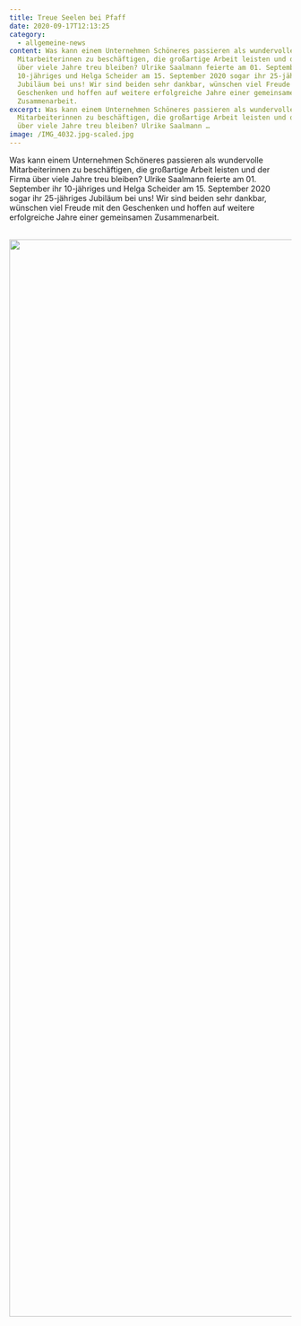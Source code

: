 ```yaml
---
title: Treue Seelen bei Pfaff
date: 2020-09-17T12:13:25
category:
  - allgemeine-news
content: Was kann einem Unternehmen Schöneres passieren als wundervolle
  Mitarbeiterinnen zu beschäftigen, die großartige Arbeit leisten und der Firma
  über viele Jahre treu bleiben? Ulrike Saalmann feierte am 01. September ihr
  10-jähriges und Helga Scheider am 15. September 2020 sogar ihr 25-jähriges
  Jubiläum bei uns! Wir sind beiden sehr dankbar, wünschen viel Freude mit den
  Geschenken und hoffen auf weitere erfolgreiche Jahre einer gemeinsamen
  Zusammenarbeit.
excerpt: Was kann einem Unternehmen Schöneres passieren als wundervolle
  Mitarbeiterinnen zu beschäftigen, die großartige Arbeit leisten und der Firma
  über viele Jahre treu bleiben? Ulrike Saalmann …
image: /IMG_4032.jpg-scaled.jpg
---
```


<p>Was kann einem Unternehmen Schöneres passieren als wundervolle Mitarbeiterinnen zu beschäftigen, die großartige Arbeit leisten und der Firma über viele Jahre treu bleiben? Ulrike Saalmann feierte am 01. September ihr 10-jähriges und Helga Scheider am 15. September 2020 sogar ihr 25-jähriges Jubiläum bei uns! Wir sind beiden sehr dankbar, wünschen viel Freude mit den Geschenken und hoffen auf weitere erfolgreiche Jahre einer gemeinsamen Zusammenarbeit.</p>



<br><img loading="lazy" width="2560" height="1920" class="wp-image-982" src="/IMG_4032.jpg-scaled.jpg" alt="" /></p>
